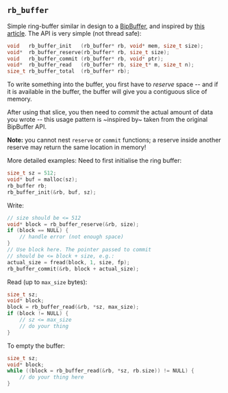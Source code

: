 ## `rb_buffer`

Simple ring-buffer similar in design to a [BipBuffer](https://www.codeproject.com/Articles/3479/The-Bip-Buffer-The-Circular-Buffer-with-a-Twist),
and inspired by [this article](https://andrea.lattuada.me/blog/2019/the-design-and-implementation-of-a-lock-free-ring-buffer-with-contiguous-reservations.html).
The API is very simple (not thread safe):

```c
void   rb_buffer_init   (rb_buffer* rb, void* mem, size_t size);
void*  rb_buffer_reserve(rb_buffer* rb, size_t size);
void   rb_buffer_commit (rb_buffer* rb, void* ptr);
void*  rb_buffer_read   (rb_buffer* rb, size_t* m, size_t n);
size_t rb_buffer_total  (rb_buffer* rb);
```

To write something into the buffer, you first have to
_reserve_ space -- and if it is available in the buffer,
the buffer will give you a contiguous slice of memory.

After using that slice, you then need to _commit_ the
actual amount of data you wrote -- this usage pattern
is ~inspired by~ taken from the original BipBuffer API.

**Note:** you cannot nest `reserve` or `commit` functions;
a reserve inside another reserve may return the same location
in memory!

More detailed examples:
Need to first initialise the ring buffer:

```c
size_t sz = 512;
void* buf = malloc(sz);
rb_buffer rb;
rb_buffer_init(&rb, buf, sz);
```

Write:

```c
// size should be <= 512
void* block = rb_buffer_reserve(&rb, size);
if (block == NULL) {
    // handle error (not enough space)
}
// Use block here. The pointer passed to commit
// should be <= block + size, e.g.:
actual_size = fread(block, 1, size, fp);
rb_buffer_commit(&rb, block + actual_size);
```

Read (up to `max_size` bytes):

```c
size_t sz;
void* block;
block = rb_buffer_read(&rb, *sz, max_size);
if (block != NULL) {
    // sz <= max_size
    // do your thing
}
```

To empty the buffer:

```c
size_t sz;
void* block;
while ((block = rb_buffer_read(&rb, *sz, rb.size)) != NULL) {
    // do your thing here
}
```
